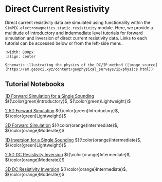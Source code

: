 Direct Current Resistivity
======================

Direct current resistivity data are simulated using functionality within the ``SimPEG.electromagnetics.static.resistivity`` module. Here, we provide a multitude of introductory and indermediate level tutorials for forward simulation and inversion of direct current resistivity data. Links to each tutorial can be accessed below or from the left-side menu.

```{figure} ../assets/website_images/dcip_physics.png
:width: 800px
:align: center

Schematic illustrating the physics of the DC/IP method ([image source](https://em.geosci.xyz/content/geophysical_surveys/ip/physics.html))
```

## Tutorial Notebooks


[1D Forward Simulation for a Single Sounding](05-dcr/fwd_dcr_1d) $({\color{green}Introductory}$, ${\color{green}Lightweight})$
<br />

[2.5D Forward Simulation](05-dcr/fwd_dcr_2d) $({\color{green}Introductory}$, ${\color{green}Lightweight})$
<br />

[3D Forward Simulation](05-dcr/fwd_dcr_3d) $({\color{orange}Intermediate}$, ${\color{orange}Moderate})$
<br />

[1D Inversion for a Single Sounding](05-dcr/inv_dcr_1d) $({\color{orange}Intermediate}$, ${\color{green}Lightweight})$
<br />

[2.5D DC Resistivity Inversion](05-dcr/inv_dcr_2d) $({\color{orange}Intermediate}$, ${\color{orange}Moderate})$
<br />

[3D DC Resistivity Inversion](05-dcr/inv_dcr_3d) $({\color{orange}Intermediate}$, ${\color{orange}Moderate})$
<br />

